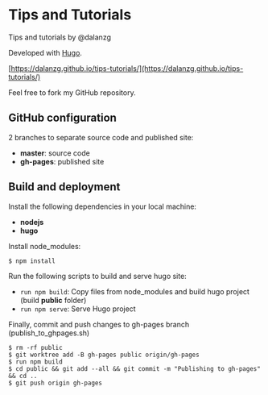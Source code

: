 # Tips and Tutorials

Tips and tutorials by @dalanzg

Developed with [Hugo](https://gohugo.io/).

[https://dalanzg.github.io/tips-tutorials/](https://dalanzg.github.io/tips-tutorials/)

Feel free to fork my GitHub repository.

## GitHub configuration

2 branches to separate source code and published site:

- **master**: source code
- **gh-pages**: published site

## Build and deployment

Install the following dependencies in your local machine:

- **nodejs**
- **hugo**

Install node_modules:

```terminal
$ npm install
```

Run the following scripts to build and serve hugo site:

- `run npm build`: Copy files from node_modules and build hugo project (build **public** folder)
- `run npm serve`: Serve Hugo project

Finally, commit and push changes to gh-pages branch (publish_to_ghpages.sh)

```terminal
$ rm -rf public
$ git worktree add -B gh-pages public origin/gh-pages
$ run npm build
$ cd public && git add --all && git commit -m "Publishing to gh-pages" && cd ..
$ git push origin gh-pages
```
